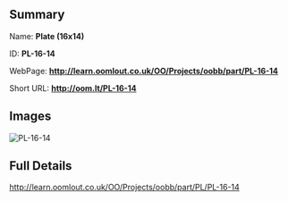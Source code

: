 

## Summary
 
Name: __Plate (16x14)__

ID: __PL-16-14__

WebPage: __http://learn.oomlout.co.uk/OO/Projects/oobb/part/PL-16-14__

Short URL: __http://oom.lt/PL-16-14__


## Images
![PL-16-14](http://oomlout.com/oomlout-OOBB/part/PL/PL-16-14/OOBB-PL-16-14_420.png)




## Full Details

 http://learn.oomlout.co.uk/OO/Projects/oobb/part/PL/PL-16-14

